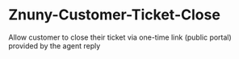 # Znuny-Customer-Ticket-Close
 Allow customer to close their ticket via one-time link (public portal) provided by the agent reply
